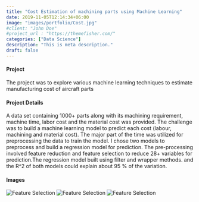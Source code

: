 ```yaml
---
title: "Cost Estimation of machining parts using Machine Learning"
date: 2019-11-05T12:14:34+06:00
image: "images/portfolio/Cost.jpg"
#client: "John Doe"
#project_url : "https://themefisher.com/"
categories: ["Data Science"]
description: "This is meta description."
draft: false
---
```


#### Project

The project was to explore various machine learning techniques to estimate manufacturing cost of aircraft parts

#### Project Details


A data set containing 1000+ parts along with its machining requirement, machine time, labor cost and the material cost was provided. The challenge was to build a machine learning model to predict each cost (labour, machining and material cost). The major part of the time was utilized for preprocessing the data to train the model. I chose two models to preprocess and build a regression model for prediction. The pre-processing involved feature reduction and feature selection to reduce  28+ variables for prediction.The regression model built using filter and wrapper methods. and the  R^2 of both models could explain about 95 % of the variation.


#### Images

![Feature Selection](/images/portfolio/4_1.png)
![Feature Selection](/images/portfolio/4_2.png)
![Feature Selection](/images/portfolio/4_3.png)

